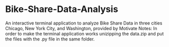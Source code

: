 # Bike-Share-Data-Analysis
An interactive terminal application to analyze Bike Share Data in three cities Chicago, New York City, and Washington, provided by Motivate
Notes:
In order to make the terminal application works unizipping the data.zip and put the files with the .py file in the same folder.

